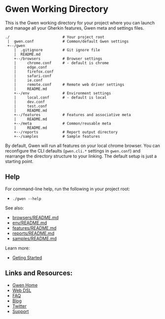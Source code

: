 Gwen Working Directory
======================

This is the Gwen working directory for your project where you can launch and manage all your Gherkin features, Gwen meta and settings files.

```
./                        # Your project root
 |  gwen.conf             # Common/default Gwen settings
 +--/gwen
    |  .gitignore         # Git ignore file
    |  README.md
    +--/browsers          # Browser settings
    |     chrome.conf     # - default is chrome
    |     edge.conf
    |     firefox.conf
    |     safari.conf
    |     ie.conf
    |     remote.conf     # Remote web driver settings
    |     README.md
    +--/env               # Environment settings
    |     local.conf      # - default is local
    |     dev.conf
    |     test.conf
    |     README.md
    +--/features          # Features and associative meta
    |     README.md
    +--/meta              # Common/reusable meta
    |     README.md
    +--/reports           # Report output directory
    +--/samples           # Sample features
```

By default, Gwen will run all features on your local chrome browser. You can reconfigure the CLI defaults (`gwen.cli.*` settings in `gwen.conf`) and rearrange the directory structure to your linking. The default setup is just a starting point.

Help
----

For command-line help, run the following in your project root:
- `./gwen --help`

See also:
- [browsers/README.md](browsers/README.md)
- [env/README.md](env/README.md)
- [features/README.md](features/README.md)
- [reports/README.md](reports/README.md)
- [samples/README.md](samples/README.md)

Learn more:
- [Geting Started](https://github.com/gwen-interpreter/gwen-web/wiki/Getting-Started)

Links and Resources:
----------------------

- [Gwen Home](http://gweninterpreter.org)
- [Web DSL](https://github.com/gwen-interpreter/gwen-web/wiki/Supported-DSL)
- [FAQ](https://github.com/gwen-interpreter/gwen-web/wiki/FAQ)
- [Blog](https://gweninterpreter.wordpress.com)
- [Twitter](https://twitter.com/gweninterpreter)
- [Support](https://gwenify.com)
